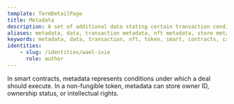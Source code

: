 ```yaml
---
template: TermDetailPage
title: Metadata
description: A set of additional data stating certain transaction conditions or owner details.
aliases: metadata, data, transaction metadata, nft metadata, store metadata on blockchain, cardano metadata size limit, cardano token metadata, token metadata, smart contract metadata, cardano smart contract metadata
keywords: metadata, data, transaction, nft, token, smart, contracts, cardano, blockchain
identities: 
    - slug: /identities/wael-ivie
      role: author
---
```


In smart contracts, metadata represents conditions under which a deal should execute. In a non-fungible token, metadata can store owner ID, ownership status, or intellectual rights.